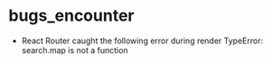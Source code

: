 # bugs_encounter

- React Router caught the following error during render TypeError: search.map is not a function